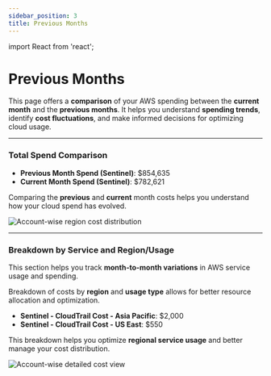 ```yaml
---
sidebar_position: 3
title: Previous Months
---
```


import React from 'react';

# Previous Months

This page offers a **comparison** of your AWS spending between the **current month** and the **previous months**. It helps you understand **spending trends**, identify **cost fluctuations**, and make informed decisions for optimizing cloud usage.

---

### Total Spend Comparison

- **Previous Month Spend (Sentinel)**: $854,635  
- **Current Month Spend (Sentinel)**: $782,621

Comparing the **previous** and **current** month costs helps you understand how your cloud spend has evolved.

<div style={{ textAlign: 'center' }}>
  <img src="/img/accountwisebreakup/account-breakup-region-distribution.png" alt="Account-wise region cost distribution" />
</div>

---

### Breakdown by Service and Region/Usage

This section helps you track **month-to-month variations** in AWS service usage and spending.

Breakdown of costs by **region** and **usage type** allows for better resource allocation and optimization.

- **Sentinel - CloudTrail Cost - Asia Pacific**: $2,000  
- **Sentinel - CloudTrail Cost - US East**: $550  

This breakdown helps you optimize **regional service usage** and better manage your cost distribution.

<div style={{ textAlign: 'center' }}>
  <img src="/img/accountwisebreakup/account-breakup-detailed-view.png" alt="Account-wise detailed cost view" />
</div>
